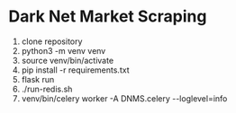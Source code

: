 # Dark Net Market Scraping

1) clone repository
2) python3 -m venv venv
3) source venv/bin/activate
4) pip install -r requirements.txt
5) flask run
6) ./run-redis.sh
7) venv/bin/celery worker -A DNMS.celery --loglevel=info
